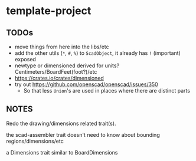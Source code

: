 # template-project

## TODOs

- move things from here into the libs/etc
- add the other utils (`*`, `#`, `%`) to `ScadObject`, it already has `!` (important) exposed
- newtype or dimensioned derived for units? Centimeters/BoardFeet(foot?)/etc
- https://crates.io/crates/dimensioned
- try out https://github.com/openscad/openscad/issues/350
  * So that less `Union`'s are used in places where there are distinct parts

## NOTES

Redo the drawing/dimensions related trait(s).

the scad-assembler trait doesn't need to know about bounding regions/dimensions/etc

a Dimensions trait similar to BoardDimensions

